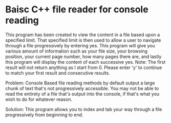# Baisc C++ file reader for console reading
 This program has been created to view the content in a file based upon a specified limit.  That specified limit is then used to allow a user to navigate through a file progressively  by entering yes.     This program will give you various amount of information such as your file size, your browsing position,  your current page number, how many pages there are, and lastly this program will display the content of each  successive yes.   Note: The first result will not return anything as I start from 0. Please enter 'y' to continue  to match your first result and consecutive results.

Problem:
Console Based file reading methods by default output a large chunk of text that's not progressively accessible. You may not be able to read the 
entirety of a file that's output into the console, if that's what you wish to do for whatever reason. 

Solution:
This program allows you to index and tab your way through a file progressively from beginning to end.
